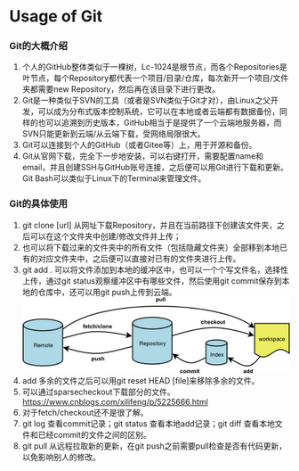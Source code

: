 # Usage of Git

### Git的大概介绍

1. 个人的GitHub整体类似于一棵树，Lc-1024是根节点，而各个Repositories是叶节点，每个Repository都代表一个项目/目录/仓库，每次新开一个项目/文件夹都需要new Repository，然后再在该目录下进行更改。
2. Git是一种类似于SVN的工具（或者是SVN类似于Git才对），由Linux之父开发，可以成为分布式版本控制系统，它可以在本地或者云端都有数据备份，同样的也可以追溯到历史版本，GitHub相当于是提供了一个云端地服务器，而SVN只能更新到云端/从云端下载，受网络局限很大。
3. Git可以连接到个人的GitHub（或者Gitee等）上，用于开源和备份。
4. Git从官网下载，完全下一步地安装，可以右键打开，需要配置name和email，并且创建SSH与GitHub账号连接，之后便可以用Git进行下载和更新。Git Bash可以类似于Linux下的Terminal来管理文件。

### Git的具体使用

1. git clone [url] 从网址下载Repository，并且在当前路径下创建该文件夹，之后可以在这个文件夹中创建/修改文件并上传；
2. 也可以将下载过来的文件夹中的所有文件（包括隐藏文件夹）全部移到本地已有的对应文件夹中，之后便可以直接对已有的文件夹进行上传。
3. git add . 可以将文件添加到本地的缓冲区中，也可以一个个写文件名，选择性上传，通过git status观察缓冲区中有哪些文件，然后使用git commit保存到本地的仓库中，还可以用git push上传到云端。![git](./git.jpg)
4. add 多余的文件之后可以用git reset HEAD [file]来移除多余的文件。
5. 可以通过sparsecheckout下载部分的文件。https://www.cnblogs.com/xilifeng/p/5225666.html
6. 对于fetch/checkout还不是很了解。
7. git log 查看commit记录；git status 查看本地add记录；git diff 查看本地文件和已经commit的文件之间的区别。
8. git pull 从远程拉取新的更新，在git push之前需要pull检查是否有代码更新，以免影响别人的修改。